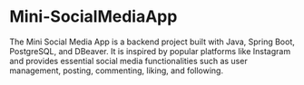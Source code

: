 # Mini-SocialMediaApp
The Mini Social Media App is a backend project built with Java, Spring Boot, PostgreSQL, and DBeaver. It is inspired by popular platforms like Instagram and provides essential social media functionalities such as user management, posting, commenting, liking, and following. 
